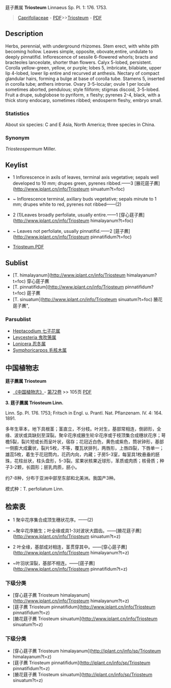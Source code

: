 莛子藨属 **Triosteum** Linnaeus Sp. Pl. 1: 176. 1753.

> [Caprifoliaceae](http://www.iplant.cn/info/Caprifoliaceae?t=foc) - [PDF](http://www.iplant.cn/foc/pdf/Caprifoliaceae.pdf)>>[Triosteum](http://www.iplant.cn/info/Triosteum?t=foc) - [PDF](http://www.iplant.cn/foc/pdf/Triosteum.pdf)

## Description

Herbs, perennial, with underground rhizomes. Stem erect, with white pith becoming hollow. Leaves simple, opposite, obovate,entire, undulate to deeply pinnatifid. Inflorescence of sessile 6-flowered whorls; bracts and bracteoles lanceolate, shorter than flowers. Calyx 5-lobed, persistent. Corolla yellow-green, yellow, or purple; lobes 5, imbricate, bilabiate, upper lip 4-lobed, lower lip entire and recurved at anthesis. Nectary of compact glandular hairs, forming a bulge at base of corolla tube. Stamens 5, inserted in corolla tube; anthers introrse. Ovary 3-5-locular; ovule 1 per locule sometimes aborted, pendulous; style filiform; stigmas discoid, 3-5-lobed. Fruit a drupe, subglobose to pyriform, ± fleshy; pyrenes 2-4, black, with a thick stony endocarp, sometimes ribbed; endosperm fleshy, embryo small.

### Statistics
About six species: C and E Asia, North America; three species in China.

### Synonym
*Triosteospermum* Miller.

## Keylist

* 1 Inflorescence in axils of leaves, terminal axis vegetative; sepals well developed to 10 mm; drupes green, pyrenes ribbed.——3 [腋花莛子藨](http://www.iplant.cn/info/Triosteum sinuatum?t=foc)
* ~ Inflorescence terminal, axillary buds vegetative; sepals minute to 1 mm; drupes white to red, pyrenes not ribbed——(2)

* 2 (1)Leaves broadly perfoliate, usually entire.——1 [穿心莛子藨](http://www.iplant.cn/info/Triosteum himalayanum?t=foc)
* ~ Leaves not perfoliate, usually pinnatifid.——2 [莛子藨](http://www.iplant.cn/info/Triosteum pinnatifidum?t=foc)

* [Triosteum.PDF](http://www.iplant.cn/foc/pdf/Triosteum.pdf)

## Sublist

* [T.  himalayanum](http://www.iplant.cn/info/Triosteum himalayanum?t=foc)
 穿心莛子藨
* [T.  pinnatifidum](http://www.iplant.cn/info/Triosteum pinnatifidum?t=foc)
 莛子藨
* [T.  sinuatum](http://www.iplant.cn/info/Triosteum sinuatum?t=foc) 腋花莛子藨",

### Parsublist

* [Heptacodium  七子花属](http://www.iplant.cn/info/Heptacodium?t=foc)
* [Leycesteria  鬼吹箫属](http://www.iplant.cn/info/Leycesteria?t=foc)
* [Lonicera  忍冬属](http://www.iplant.cn/info/Lonicera?t=foc)
* [Symphoricarpos  毛核木属](http://www.iplant.cn/info/Symphoricarpos?t=foc)

## 中国植物志

**莛子藨属 Triosteum**

* [《中国植物志》](http://www.iplant.cn/frps)- [第72卷](http://www.iplant.cn/frps/vol/72) >> 105页 [PDF](http://www.iplant.cn/frps/pdf/72/105y.pdf)

**3. 莛子藨属 Triosteum Linn.**

Linn. Sp. Pl. 176. 1753; Fritsch in Engl. u. Prantl. Nat. Pflanzenam. IV. 4: 164. 1891.

多年生草本，地下具根茎；茎直立，不分枝。叶对生，基部常相连，倒卵形，全缘、波状或具缺刻至深裂。聚伞花序成腋生轮伞花序或于枝顶集合成穗状花序；萼檐5裂，裂片短或长而呈叶状，宿存；花冠近白色，黄色或紫色，筒状钟形，基部一侧膨大成囊状，裂片5枚，不等，覆瓦状排列，两唇形，上唇四裂，下唇单一；雄蕊5枚，着生于花冠筒内，花药内向，内藏；子房5-3室，每室具1枚悬垂的胚珠，花柱丝状，柱头盘形，5-3裂。浆果状核果近球形，革质或肉质；核骨质；种子3-2颗，长圆形；胚乳肉质，胚小。

约7-8种，分布于亚洲中部至东部和北美洲。我国产3种。

模式种：T. perfoliatum Linn.

## 检索表

* 1 聚伞花序集合成顶生穗状花序。——(2)
* ~聚伞花序腋生；叶全缘或具1-3对波状大圆齿。——[腋花莛子藨](http://www.iplant.cn/info/Triosteum sinuatum?t=z)

* 2 叶全缘，基部成对相连，茎贯穿其中。——[穿心莛子藨](http://www.iplant.cn/info/Triosteum himalayanum?t=z)

* ~叶羽状深裂，基部不相连。——[莛子藨](http://www.iplant.cn/info/Triosteum pinnatifidum?t=z)

### 下级分类
* [穿心莛子藨  Triosteum himalayanum](http://www.iplant.cn/info/Triosteum himalayanum?t=z)
* [莛子藨  Triosteum pinnatifidum](http://www.iplant.cn/info/Triosteum pinnatifidum?t=z)
* [腋花莛子藨  Triosteum sinuatum](http://www.iplant.cn/info/Triosteum sinuatum?t=z)

### 下级分类
* [穿心莛子藨  Triosteum himalayanum](http://iplant.cn/info/sp/Triosteum himalayanum?t=z)
* [莛子藨  Triosteum pinnatifidum](http://iplant.cn/info/sp/Triosteum pinnatifidum?t=z)
* [腋花莛子藨  Triosteum sinuatum](http://iplant.cn/info/sp/Triosteum sinuatum?t=z)
